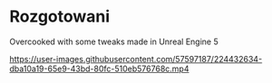 # Rozgotowani
Overcooked with some tweaks made in Unreal Engine 5

https://user-images.githubusercontent.com/57597187/224432634-dba10a19-65e9-43bd-80fc-510eb576768c.mp4
